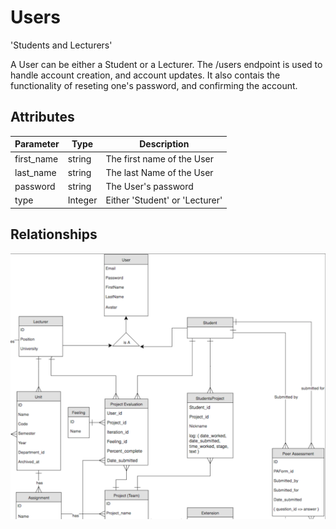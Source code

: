 # Users

<p class="short-description">'Students and Lecturers'</p>

A User can be either a Student or a Lecturer. The /users endpoint is used to handle account creation, and account updates. It also contais the functionality of reseting one's password, and confirming the account.

## Attributes

Parameter | Type | Description
--------- | ------- | -----------
first_name | string | The first name of the User
last_name | string | The last Name of the User
password | string | The User's password
type | Integer | Either 'Student' or 'Lecturer'

## Relationships

<img src="images/erd_user.png" alt="Unit Relationships">

